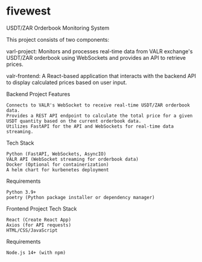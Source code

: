 # fivewest

USDT/ZAR Orderbook Monitoring System

This project consists of two components:

varl-project: Monitors and processes real-time data from VALR exchange's USDT/ZAR orderbook using WebSockets and provides an API to retrieve prices.


valr-frontend: A React-based application that interacts with the backend API to display calculated prices based on user input.


Backend Project
Features

    Connects to VALR's WebSocket to receive real-time USDT/ZAR orderbook data.
    Provides a REST API endpoint to calculate the total price for a given USDT quantity based on the current orderbook data.
    Utilizes FastAPI for the API and WebSockets for real-time data streaming.

Tech Stack

    Python (FastAPI, WebSockets, AsyncIO)
    VALR API (WebSocket streaming for orderbook data)
    Docker (Optional for containerization)
    A helm chart for kurbenetes deployment

Requirements

    Python 3.9+
    poetry (Python package installer or dependency manager)

Frontend Project
Tech Stack

    React (Create React App)
    Axios (for API requests)
    HTML/CSS/JavaScript

Requirements

    Node.js 14+ (with npm)
